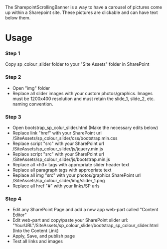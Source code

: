 
The SharepointScrollingBanner is a way to have a carousel of pictures come up within a Sharepoint site.  These pictures are clickable and can have text below them.

# Usage
### Step 1
Copy sp_colour_slider folder to your "Site Assets" folder in SharePoint

### Step 2
* Open "img" folder
* Replace all slider images with your custom photos/graphics. Images must be 1200x400 resolution and must retain the slide_1, slide_2, etc. naming convention.

### Step 3
* Open bootstrap_sp_colur_slider.html (Make the necessary edits below)
* Replace link "href" with your SharePoint url /SiteAssets/sp_colour_slider/css/bootstrap.min.css
* Replace script "src" with your SharePoint url /SiteAssets/sp_colour_slider/js/jquery.min.js
* Replace script "src" with your SharePoint url /SiteAssets/sp_colour_slider/js/bootstrap.min.js
* Replace all \<h3\> tags with appropriate slider header text
* Replace all paragraph tags with appropriate text
* Replace all img "src" with your photos/graphics SharePoint url /SiteAssets/sp_colour_slider/img/slider_1.png
* Replace all href "#" with your links/SP urls

### Step 4 
* Edit any SharePoint Page and add a new app web-part called "Content Editor"
* Edit web-part and copy/paste your SharePoint slider url: "YourURL"/SiteAssets/sp_colour_slider/bootstrap_sp_colour_slider.html (Into the Content Link)
* Apply, Save, and publish page
* Test all links and images
